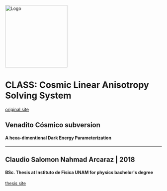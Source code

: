 <img src="https://masdemx.com/wp-content/uploads/2016/10/venado-arte-huichol-1-1-1.jpg" alt="Logo" height="200" width="200" align="middle">

# CLASS: Cosmic Linear Anisotropy Solving System
  [original site](https://github.com/lesgourg/class_public)

## Venadito Cósmico subversion
#### A hexa-dimentional Dark Energy Parameterization 
*************************************************************************
## Claudio Salomon Nahmad Arcaraz | 2018
#### BSc. Thesis at Instituto de Física UNAM for physics bachelor's degree
  [thesis site](https://github.com/ClaudioNahmad/thesis_BSc)
